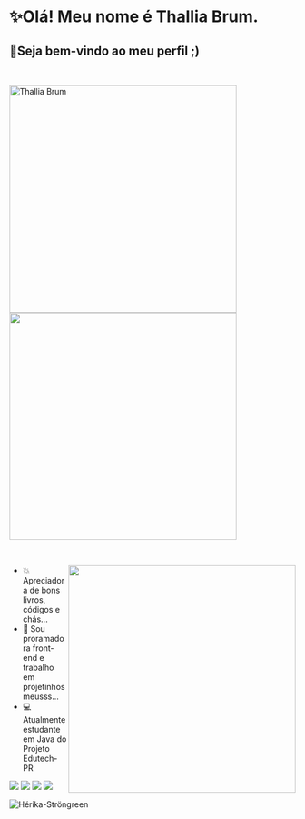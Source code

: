 # ✨Olá! Meu nome é Thallia Brum.
## 🌸Seja bem-vindo ao meu perfil ;)

<br>

<!-- <p>
  <img src="https://user-images.githubusercontent.com/79876271/124192717-1c54b980-da9c-11eb-9162-aaa3a819e000.png"
</p> -->
  
 <!-- linguagens -->

<div>
  <p>
    <img align="left" width="400px" src="https://github-readme-stats.vercel.app/api/top-langs/?username=ThalliaB&layout=compact&langs_count=16&theme=dracula" alt="Thallia    Brum" />
  </p>
  
  <p>
    <img width="400px" src="https://github-readme-stats.vercel.app/api?username=ThalliaB&show_icons=true&theme=dracula&include_all_commits=true&count_private=true">
  </p>
</div>

<br>
  <!-- Octocat -->
  <p>
    <img align="right" width="400px" src="https://user-images.githubusercontent.com/79876271/124362082-4ecff500-dc09-11eb-9f13-539e44ddc5be.png"
  </p> 
 
- 💥 Apreciadora de bons livros, códigos e chás...
- 💞️ Sou proramadora front-end e trabalho em projetinhos meusss...
-  💻 Atualmente estudante em Java do Projeto Edutech-PR 

<!-- badges -->
<div>
  <a href="mailto:thalliajb@gmail.com" target="_blank"><img src="https://img.shields.io/badge/Gmail-D14836?style=for-the-badge&logo=gmail&logoColor=white" target="_blank"/></a>
  <a href="https://www.facebook.com/thallia.brum" target="_blank"><img src="https://img.shields.io/badge/Facebook-1877F2?style=for-the-badge&logo=facebook&logoColor=white" target="_blank"/></a>
  <a href="https://www.instagram.com/thalliajulliana" target="_blank"><img src="https://img.shields.io/badge/Instagram-E4405F?style=for-the-badge&logo=instagram&logoColor=white" target="_blank"/></a>
  <a href="#" target="_blank"><img src="https://img.shields.io/badge/LinkedIn-0077B5?style=for-the-badge&logo=linkedin&logoColor=white" target="_blank"/></a>
  <p align="left"> <img src="https://komarev.com/ghpvc/?username=ThalliaB" alt="Hérika-Ströngreen" /> </p>
</div>

<!--   
<p>☆ Inspirada em <a href="https://github.com/rafaballerini">rafaballerini</a></p>

 -->


<!---
ThalliaB/ThalliaB is a ✨ special ✨ repository because its `README.md` (this file) appears on your GitHub profile.
You can click the Preview link to take a look at your changes.
--->
